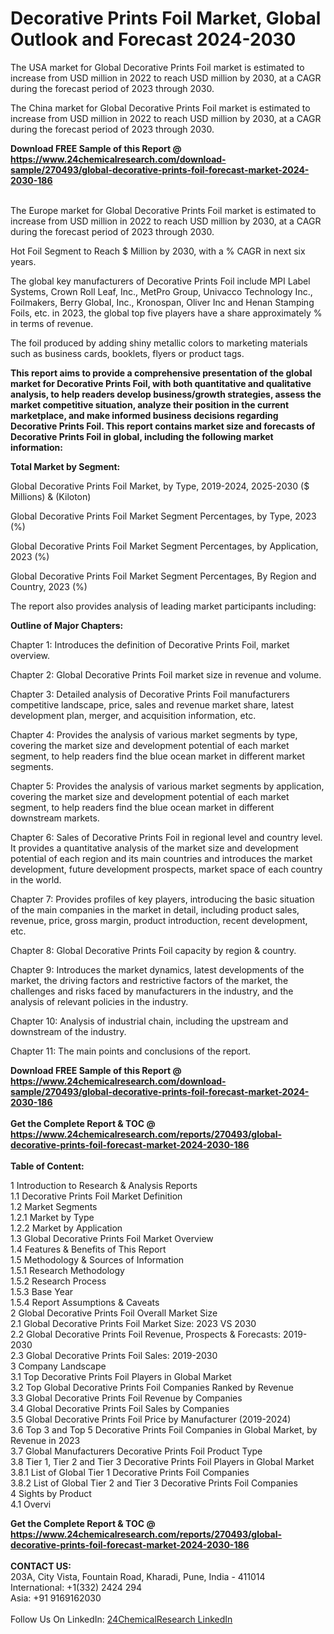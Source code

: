 <h1>Decorative Prints Foil Market, Global Outlook and Forecast 2024-2030</h1><p>The USA market for Global Decorative Prints Foil market is estimated to increase from USD million in 2022 to reach USD million by 2030, at a CAGR during the forecast period of 2023 through 2030.</p><p>
</p><p>The China market for Global Decorative Prints Foil market is estimated to increase from USD million in 2022 to reach USD million by 2030, at a CAGR during the forecast period of 2023 through 2030.</p><div><b>Download FREE Sample of this Report @ 
            <a href="https://www.24chemicalresearch.com/download-sample/270493/global-decorative-prints-foil-forecast-market-2024-2030-186">
            https://www.24chemicalresearch.com/download-sample/270493/global-decorative-prints-foil-forecast-market-2024-2030-186</a></b></div><br><p>
</p><p>The Europe market for Global Decorative Prints Foil market is estimated to increase from USD million in 2022 to reach USD million by 2030, at a CAGR during the forecast period of 2023 through 2030.</p><p>
Hot Foil Segment to Reach $ Million by 2030, with a % CAGR in next six years.</p><p>
The global key manufacturers of Decorative Prints Foil include MPI Label Systems, Crown Roll Leaf, Inc., MetPro Group, Univacco Technology Inc., Foilmakers, Berry Global, Inc., Kronospan, Oliver Inc and Henan Stamping Foils, etc. in 2023, the global top five players have a share approximately % in terms of revenue.</p><p>
The foil produced by adding shiny metallic colors to marketing materials such as business cards, booklets, flyers or product tags.</p><p>
<strong>This report aims to provide a comprehensive presentation of the global market for Decorative Prints Foil, with both quantitative and qualitative analysis, to help readers develop business/growth strategies, assess the market competitive situation, analyze their position in the current marketplace, and make informed business decisions regarding Decorative Prints Foil. This report contains market size and forecasts of Decorative Prints Foil in global, including the following market information:</strong></p><p>
</p><p>
<strong>Total Market by Segment:</strong></p><p>
Global Decorative Prints Foil Market, by Type, 2019-2024, 2025-2030 ($ Millions) &amp; (Kiloton)</p><p>
Global Decorative Prints Foil Market Segment Percentages, by Type, 2023 (%)</p><p>
</p><p>
Global Decorative Prints Foil Market Segment Percentages, by Application, 2023 (%)</p><p>
</p><p>
Global Decorative Prints Foil Market Segment Percentages, By Region and Country, 2023 (%)</p><p>
</p><p>
The report also provides analysis of leading market participants including:</p><p>
</p><p>
</p><p>
</p><p><strong>Outline of Major Chapters:</strong></p><p>
</p><p>Chapter 1: Introduces the definition of Decorative Prints Foil, market overview.</p><p>
Chapter 2: Global Decorative Prints Foil market size in revenue and volume.</p><p>
Chapter 3: Detailed analysis of Decorative Prints Foil manufacturers competitive landscape, price, sales and revenue market share, latest development plan, merger, and acquisition information, etc.</p><p>
Chapter 4: Provides the analysis of various market segments by type, covering the market size and development potential of each market segment, to help readers find the blue ocean market in different market segments.</p><p>
Chapter 5: Provides the analysis of various market segments by application, covering the market size and development potential of each market segment, to help readers find the blue ocean market in different downstream markets.</p><p>
Chapter 6: Sales of Decorative Prints Foil in regional level and country level. It provides a quantitative analysis of the market size and development potential of each region and its main countries and introduces the market development, future development prospects, market space of each country in the world.</p><p>
Chapter 7: Provides profiles of key players, introducing the basic situation of the main companies in the market in detail, including product sales, revenue, price, gross margin, product introduction, recent development, etc.</p><p>
Chapter 8: Global Decorative Prints Foil capacity by region &amp; country.</p><p>
Chapter 9: Introduces the market dynamics, latest developments of the market, the driving factors and restrictive factors of the market, the challenges and risks faced by manufacturers in the industry, and the analysis of relevant policies in the industry.</p><p>
Chapter 10: Analysis of industrial chain, including the upstream and downstream of the industry.</p><p>
Chapter 11: The main points and conclusions of the report.</p><div><b>Download FREE Sample of this Report @ 
            <a href="https://www.24chemicalresearch.com/download-sample/270493/global-decorative-prints-foil-forecast-market-2024-2030-186">
            https://www.24chemicalresearch.com/download-sample/270493/global-decorative-prints-foil-forecast-market-2024-2030-186</a></b></div><br><div><b>Get the Complete Report & TOC @ 
            <a href="https://www.24chemicalresearch.com/reports/270493/global-decorative-prints-foil-forecast-market-2024-2030-186">
            https://www.24chemicalresearch.com/reports/270493/global-decorative-prints-foil-forecast-market-2024-2030-186</a></b></div><br>
            <b>Table of Content:</b><p>1 Introduction to Research & Analysis Reports<br />
    1.1 Decorative Prints Foil Market Definition<br />
    1.2 Market Segments<br />
        1.2.1 Market by Type<br />
        1.2.2 Market by Application<br />
    1.3 Global Decorative Prints Foil Market Overview<br />
    1.4 Features & Benefits of This Report<br />
    1.5 Methodology & Sources of Information<br />
        1.5.1 Research Methodology<br />
        1.5.2 Research Process<br />
        1.5.3 Base Year<br />
        1.5.4 Report Assumptions & Caveats<br />
2 Global Decorative Prints Foil Overall Market Size<br />
    2.1 Global Decorative Prints Foil Market Size: 2023 VS 2030<br />
    2.2 Global Decorative Prints Foil Revenue, Prospects & Forecasts: 2019-2030<br />
    2.3 Global Decorative Prints Foil Sales: 2019-2030<br />
3 Company Landscape<br />
    3.1 Top Decorative Prints Foil Players in Global Market<br />
    3.2 Top Global Decorative Prints Foil Companies Ranked by Revenue<br />
    3.3 Global Decorative Prints Foil Revenue by Companies<br />
    3.4 Global Decorative Prints Foil Sales by Companies<br />
    3.5 Global Decorative Prints Foil Price by Manufacturer (2019-2024)<br />
    3.6 Top 3 and Top 5 Decorative Prints Foil Companies in Global Market, by Revenue in 2023<br />
    3.7 Global Manufacturers Decorative Prints Foil Product Type<br />
    3.8 Tier 1, Tier 2 and Tier 3 Decorative Prints Foil Players in Global Market<br />
        3.8.1 List of Global Tier 1 Decorative Prints Foil Companies<br />
        3.8.2 List of Global Tier 2 and Tier 3 Decorative Prints Foil Companies<br />
4 Sights by Product<br />
    4.1 Overvi</p><div><b>Get the Complete Report & TOC @ 
            <a href="https://www.24chemicalresearch.com/reports/270493/global-decorative-prints-foil-forecast-market-2024-2030-186">
            https://www.24chemicalresearch.com/reports/270493/global-decorative-prints-foil-forecast-market-2024-2030-186</a></b></div><br><b>CONTACT US:</b><br>
            203A, City Vista, Fountain Road, Kharadi, Pune, India - 411014<br>
            International: +1(332) 2424 294<br>
            Asia: +91 9169162030 <br><br>
            Follow Us On LinkedIn: <a href="https://www.linkedin.com/company/24chemicalresearch/">24ChemicalResearch LinkedIn</a>